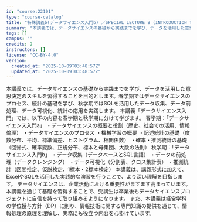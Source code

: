 ```yaml
---
id: "course:22101"
type: "course-catalog"
title: "特殊講義b(データサイエンス入門b) ／SPECIAL LECTURE B (INTRODUCTION TO DATA SCIENCE B)"
summary: "本講義では、データサイエンスの基礎から実践までを学び、データを活用した意思決定のスキルを習得することを目的とします。春学期ではデータサイエンスのプロセス、統計の基礎を学び、秋学期ではSQLを活用したデータ収集、データ前処理、データ可視化、統…"
tags: []
campus: ""
credits: 2
instructors: []
license: "CC-BY-4.0"
version:
  created_at: "2025-10-09T03:48:57Z"
  updated_at: "2025-10-09T03:48:57Z"
---
```

本講義では、データサイエンスの基礎から実践までを学び、データを活用した意思決定のスキルを習得することを目的とします。春学期ではデータサイエンスのプロセス、統計の基礎を学び、秋学期ではSQLを活用したデータ収集、データ前処理、データ可視化、統計の応用を実践します。 本講義「データサイエンス入門」では、以下の内容を春学期と秋学期に分けて学びます。 春学期：「データサイエンス入門a」 ・データサイエンスの概要と役割（歴史、社会での活用、情報倫理） ・データサイエンスのプロセス ・機械学習の概要 ・記述統計の基礎（度数分布、平均、標準偏差、ヒストグラム、相関係数） ・確率・推測統計の基礎（回帰式、確率変数、正規分布、標本と母集団、大数の法則） 秋学期：「データサイエンス入門b」 ・データ収集（データベースとSQL言語） ・データの前処理（データクレンジング） ・データ可視化（分割表、クロス集計表） ・推測統計（区間推定、仮説検定、1標本・2標本検定） 本講義は、講義形式に加えて、ExcelやSQLを活用した実践的な演習を行うことで、より深い理解を目指します。 データサイエンスは、企業活動における重要性がますます高まっています。本講義を通じて基礎を習得することで、受講生は卒業後もデータサイエンスプロジェクトに自信を持って取り組めるようになります。 また、本講義は経営学科の学位授与方針（DP）に則り、情報技術に関する専門知識の提供を通じて、情報処理の原理を理解し、実務にも役立つ内容を心掛けています。
